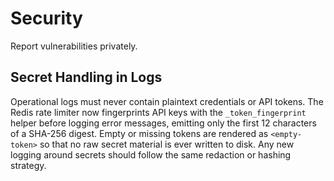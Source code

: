 # Security

Report vulnerabilities privately.

## Secret Handling in Logs

Operational logs must never contain plaintext credentials or API tokens. The Redis
rate limiter now fingerprints API keys with the `_token_fingerprint` helper before
logging error messages, emitting only the first 12 characters of a SHA-256 digest.
Empty or missing tokens are rendered as `<empty-token>` so that no raw secret
material is ever written to disk. Any new logging around secrets should follow the
same redaction or hashing strategy.
